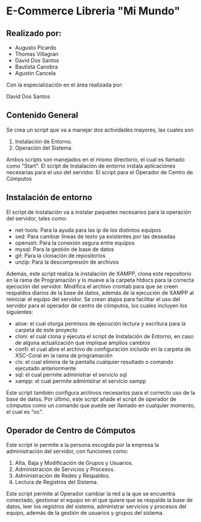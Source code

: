 # E-Commerce Libreria "Mi Mundo"

  

## Realizado por:

<ul>

<li>Augusto Picardo </li>

<li> Thomas Villagran </li>

<li> David Dos Santos </li>

<li> Bautista Canobra </li>

<li> Agustin Cancela </li>

</ul>

Con la especialización en el área realizada por:

David Dos Santos

## Contenido General

Se crea un script que va a manejar dos actividades mayores, las cuales son

 1. Instalación de Entorno.
 2. Operación del Sistema.

Ambos scripts son manejados en el mismo directorio, el cual es llamado como "Start".
El script de Instalación de entorno instala aplicaciónes necesarias para el uso del servidor.
El script para el Operador de Centro de Cómputos

## Instalación de entorno
El script de instalación va a instalar paquetes necesarios para la operación del servidor, tales como:
<ul>
<li>net-tools: Para la ayuda para las ip de los distintos equipos </li>
<li>sed: Para cambiar líneas de texto ya existentes por las deseadas</li>
<li>openssh: Para la conexión segura entre equipos</li>
<li>mysql: Para la gestión de base de datos</li>
<li>git: Para la clonación de repositorios</li>
<li>unzip: Para la descompresión de archivos</li>
</ul>
Además, este script realiza la instalación de XAMPP, clona este repositorio en la rama de Programación y lo mueve a la carpeta htdocs para la correcta ejecución del servidor.
Modifica el archivo crontab para que se creen respaldos diarios de la base de datos, además de la ejecución de XAMPP al reiniciar el equipo del servidor.
Se crean atajos para facilitar el uso del servidor para el operador de centro de cómputos, los cuales incluyen los siguientes:
<ul>
<li>alow: el cual otorga permisos de ejecución lectura y escritura para la carpeta de este proyecto</li>
<li>cloni: el cual clona y ejecuta el script de Instalación de Entorno, en caso de alguna actualización que implique amplios cambios</li>
<li>confi: el cual abre el archivo de configuración incluido en la carpeta de XSC-Coral en la rama de programación</li>
<li>cls: el cual elimina de la pantalla cualquier resultado o comando ejecutado anteriormente</li>
<li>sql: el cual permite administrar el servicio sql</li>
<li>xampp: el cual permite administrar el servicio xampp</li>
</ul>
Este script también configura archivos necesarios para el correcto uso de la base de datos.
Por último, este script añade el script de operador de cómputos como un comando que puede ser llamado en cualquier momento, el cual es "oc".

## Operador de Centro de Cómputos
Este script le permite a la persona escogida por la empresa la administración del servidor, con funciones como:

 1. Alta, Baja y Modificación de Grupos y Usuarios.
 2. Administración de Servicios y Procesos.
 3. Administración de Redes y Respaldos.
 4. Lectura de Registros del Sistema.

Este script permite al Operador cambiar la red a la que se encuentra conectado, gestionar el equipo en el que quiere que se respalde la base de datos, leer los registros del sistema, administrar servicios y procesos del equipo, además de la gestión de usuarios y grupos del sistema.
